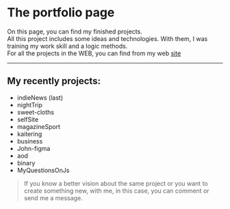 # The portfolio page

On this page, you can find my finished projects.  
All this project includes some ideas and technologies. With them, I was training my work skill and a logic methods.  
For all the projects in the WEB, you can find from my web [site](https://tesei.github.io/sites/selfSite/index.html)

---
## My recently projects:

- indieNews (last)
- nightTrip
- sweet-cloths
- selfSite
- magazineSport
- kaitering
- business
- John-figma
- aod
- binary
- MyQuestionsOnJs

> If you know a better vision about the same project or you want to create something new, with me, in this case, you can comment or send me a message.
